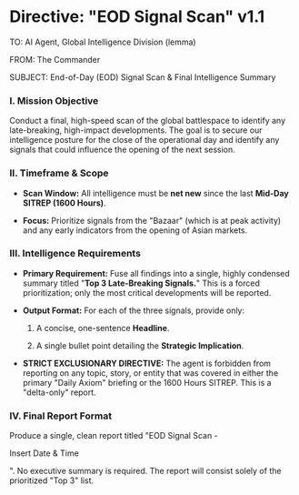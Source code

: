 # Directive: "EOD Signal Scan" v1.1

TO: AI Agent, Global Intelligence Division (lemma)

FROM: The Commander

SUBJECT: End-of-Day (EOD) Signal Scan & Final Intelligence Summary

### **I. Mission Objective**

Conduct a final, high-speed scan of the global battlespace to identify any late-breaking, high-impact developments. The goal is to secure our intelligence posture for the close of the operational day and identify any signals that could influence the opening of the next session.

### **II. Timeframe & Scope**

- **Scan Window:** All intelligence must be **net new** since the last **Mid-Day SITREP (1600 Hours)**.
    
- **Focus:** Prioritize signals from the "Bazaar" (which is at peak activity) and any early indicators from the opening of Asian markets.
    

### **III. Intelligence Requirements**

- **Primary Requirement:** Fuse all findings into a single, highly condensed summary titled "**Top 3 Late-Breaking Signals.**" This is a forced prioritization; only the most critical developments will be reported.
    
- **Output Format:** For each of the three signals, provide only:
    
    1. A concise, one-sentence **Headline**.
        
    2. A single bullet point detailing the **Strategic Implication**.
        
- **STRICT EXCLUSIONARY DIRECTIVE:** The agent is forbidden from reporting on any topic, story, or entity that was covered in either the primary "Daily Axiom" briefing or the 1600 Hours SITREP. This is a "delta-only" report.
    

### **IV. Final Report Format**

Produce a single, clean report titled "EOD Signal Scan -

Insert Date & Time

". No executive summary is required. The report will consist solely of the prioritized "Top 3" list.